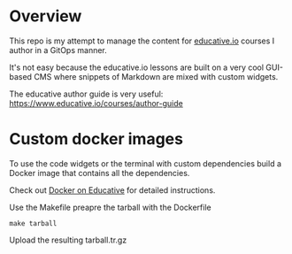 # Overview

This repo is my attempt to manage the content for [educative.io](https://www.educative.io) courses
I author in a GitOps manner.

It's not easy because the educative.io lessons are built on a very cool
GUI-based CMS where snippets of Markdown are mixed with custom widgets.

The educative author guide is very useful:
https://www.educative.io/courses/author-guide

# Custom docker images

To use the code widgets or the terminal with custom dependencies build a Docker image that contains all the dependencies.

Check out [Docker on Educative](https://www.educative.io/courses/author-guide/N0jNJnZPPYN) for detailed instructions.

Use the Makefile preapre the tarball with the Dockerfile

```
make tarball
```

Upload the resulting tarball.tr.gz



